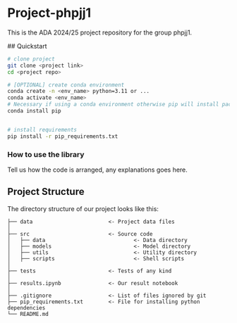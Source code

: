 
# Project-phpjj1
This is the ADA 2024/25 project repository for the group phpjj1.

## Quickstart

```bash
# clone project
git clone <project link>
cd <project repo>

# [OPTIONAL] create conda environment
conda create -n <env_name> python=3.11 or ...
conda activate <env_name>
# Necessary if using a conda environment otherwise pip will install packages globally even if the conda environment is active
conda install pip


# install requirements
pip install -r pip_requirements.txt
```



### How to use the library
Tell us how the code is arranged, any explanations goes here.



## Project Structure

The directory structure of our project looks like this:

```
├── data                        <- Project data files
│
├── src                         <- Source code
│   ├── data                            <- Data directory
│   ├── models                          <- Model directory
│   ├── utils                           <- Utility directory
│   ├── scripts                         <- Shell scripts
│
├── tests                       <- Tests of any kind
│
├── results.ipynb               <- Our result notebook
│
├── .gitignore                  <- List of files ignored by git
├── pip_requirements.txt        <- File for installing python dependencies
└── README.md
```
